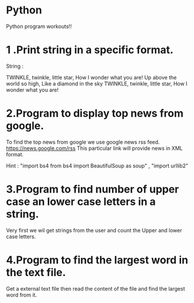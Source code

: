 # Python
 
 Python program workouts!!
 
 # 1 .Print string in a specific format.
 String : 
 
TWINKLE, twinkle, little star,
      How I wonder what you are!
        Up above the world so high,
        Like a diamond in the sky
TWINKLE, twinkle, little star,
      How I wonder what you are!
      
# 2.Program to display top news from google.

To find the top news from google we use google news rss feed.
https://news.google.com/rss
This particular link will provide news in XML format.

Hint :
"import bs4
from bs4 import BeautifulSoup as soup" ,
"import urllib2"

# 3.Program to find number of upper case an lower case letters in a string.

Very first we wil get strings from the user and count the Upper and lower case letters.

# 4.Program to find the largest word in the text file.

Get a external text file then read the content of the file and find the largest word from it.


